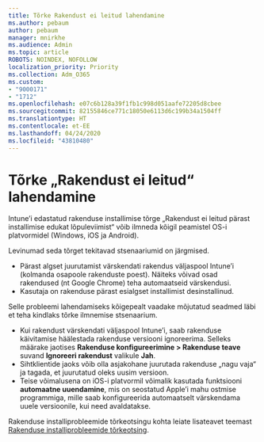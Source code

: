 ```yaml
---
title: Tõrke Rakendust ei leitud lahendamine
ms.author: pebaum
author: pebaum
manager: mnirkhe
ms.audience: Admin
ms.topic: article
ROBOTS: NOINDEX, NOFOLLOW
localization_priority: Priority
ms.collection: Adm_O365
ms.custom:
- "9000171"
- "1712"
ms.openlocfilehash: e07c6b128a39f1fb1c998d051aafe72205d8cbee
ms.sourcegitcommit: 82155846ce771c18050e6113d6c199b34a1504ff
ms.translationtype: HT
ms.contentlocale: et-EE
ms.lasthandoff: 04/24/2020
ms.locfileid: "43810480"
---
```

# <a name="mitigate-the-application-was-not-detected-error"></a>Tõrke „Rakendust ei leitud“ lahendamine

Intune’i edastatud rakenduse installimise tõrge „Rakendust ei leitud pärast installimise edukat lõpuleviimist“ võib ilmneda kõigil peamistel OS-i platvormidel (Windows, iOS ja Android).

Levinumad seda tõrget tekitavad stsenaariumid on järgmised.

- Pärast algset juurutamist värskendati rakendus väljaspool Intune’i (kolmanda osapoole rakenduste poest). Näiteks võivad osad rakendused (nt Google Chrome) teha automaatseid värskendusi.
- Kasutaja on rakenduse pärast esialgset installimist desinstallinud.

Selle probleemi lahendamiseks kõigepealt vaadake mõjutatud seadmed läbi et teha kindlaks tõrke ilmnemise stsenaarium.

- Kui rakendust värskendati väljaspool Intune’i, saab rakenduse käivitamise häälestada rakenduse versiooni ignoreerima. Selleks määrake jaotises **Rakenduse konfigureerimine > Rakenduse teave** suvand **Ignoreeri rakendust** valikule **Jah**.
- Sihtklientide jaoks võib olla asjakohane juurutada rakenduse „nagu vaja“ ja tagada, et juurutatud oleks uusim versioon.
- Teise võimalusena on iOS-i platvormil võimalik kasutada funktsiooni **automaatne uuendamine**, mis on seostatud Apple’i mahu ostmise programmiga, mille saab konfigureerida automaatselt värskendama uuele versioonile, kui need avaldatakse.

Rakenduse installiprobleemide tõrkeotsingu kohta leiate lisateavet teemast [Rakenduse installiprobleemide tõrkeotsing](https://docs.microsoft.com/intune/troubleshoot-app-install).
